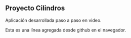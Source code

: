 ## Proyecto Cilindros

Aplicación desarrollada paso a paso en video.

Esta es una línea agregada desde github en el navegador.
